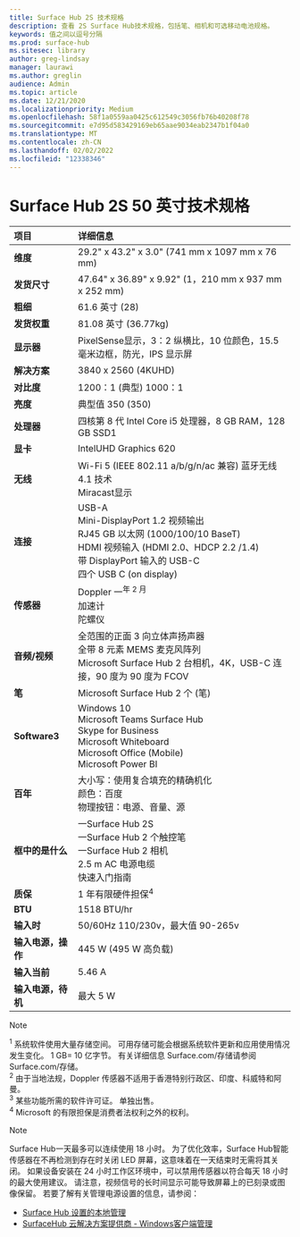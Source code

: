 ```yaml
---
title: Surface Hub 2S 技术规格
description: 查看 2S Surface Hub技术规格，包括笔、相机和可选移动电池规格。
keywords: 值之间以逗号分隔
ms.prod: surface-hub
ms.sitesec: library
author: greg-lindsay
manager: laurawi
ms.author: greglin
audience: Admin
ms.topic: article
ms.date: 12/21/2020
ms.localizationpriority: Medium
ms.openlocfilehash: 58f1a0559aa0425c612549c3056fb76b40208f78
ms.sourcegitcommit: e7d95d583429169eb65aae9034eab2347b1f04a0
ms.translationtype: MT
ms.contentlocale: zh-CN
ms.lasthandoff: 02/02/2022
ms.locfileid: "12338346"
---
```

# <a name="surface-hub-2s-50-inch-tech-specs"></a>Surface Hub 2S 50 英寸技术规格

| 项目 | 详细信息 |
|:------ |:--------- |
|**维度**| 29.2" x 43.2" x 3.0" (741 mm x 1097 mm x 76 mm)  |
|**发货尺寸**| 47.64" x 36.89" x 9.92" (1，210 mm x 937 mm x 252 mm) |
|**粗细**| 61.6 英寸  (28)  |
|**发货权重**| 81.08 英寸  (36.77kg)  |
|**显示器**| PixelSense显示，3：2 纵横比，10 位颜色，15.5 毫米边框，防光，IPS 显示屏 |
|**解决方案**| 3840 x 2560 (4KUHD)  |
|**对比度**| 1200：1 (典型) 1000：1 |
|**亮度**| 典型值 350 (350)   |
|**处理器**| 四核第 8 代 Intel Core i5 处理器，8 GB RAM，128 GB SSD1<sup></sup> |
|**显卡**| IntelUHD Graphics 620 |
|**无线**| Wi-Fi 5 (IEEE 802.11 a/b/g/n/ac 兼容) 蓝牙无线 4.1 技术 <br> Miracast显示 |
|**连接**| USB-A <br> Mini-DisplayPort 1.2 视频输出 <br> RJ45 GB 以太网 (1000/100/10 BaseT)  <br> HDMI 视频输入 (HDMI 2.0、HDCP 2.2 /1.4)  <br> 带 DisplayPort 输入的 USB-C <br> 四个 USB C (on display)  |
|**传感器**| Doppler 一<sup>年 2 月</sup> <br> 加速计 <br> 陀螺仪 |
|**音频/视频**| 全范围的正面 3 向立体声扬声器 <br> 全带 8 元素 MEMS 麦克风阵列 <br> Microsoft Surface Hub 2 台相机，4K，USB-C 连接，90 度为 90 度为 FCOV |
|**笔**| Microsoft Surface Hub 2 个 (笔)  |
|**Software3<sup></sup>**| Windows 10 <br> Microsoft Teams Surface Hub <br> Skype for Business <br> Microsoft Whiteboard <br> Microsoft Office (Mobile)  <br> Microsoft Power BI |
|**百年**| 大小写：使用复合填充的精确机化 <br> 颜色：百度 <br> 物理按钮：电源、音量、源 |
|**框中的是什么**| 一Surface Hub 2S <br> 一Surface Hub 2 个触控笔  <br> 一Surface Hub 2 相机 <br> 2.5 m AC 电源电缆 <br> 快速入门指南 |
|**质保**| 1 年有限硬件担保<sup>4</sup> |
|**BTU**| 1518 BTU/hr |
|**输入时**| 50/60Hz 110/230v，最大值 90-265v |
|**输入电源，操作**| 445 W (495 W 高负载)  |
|**输入当前**| 5.46 A |
|**输入电源，待机**| 最大 5 W  |

> [!NOTE]
> <sup>1</sup> 系统软件使用大量存储空间。 可用存储可能会根据系统软件更新和应用使用情况发生变化。 1 GB= 10 亿字节。 有关详细信息 Surface.com/存储请参阅 Surface.com/存储。 <br> <sup>2</sup> 由于当地法规，Doppler 传感器不适用于香港特别行政区、印度、科威特和阿曼。
<br> <sup>3</sup> 某些功能所需的软件许可证。 单独出售。<br> <sup>4</sup> Microsoft 的有限担保是消费者法权利之外的权利。 

> [!NOTE]
> Surface Hub一天最多可以连续使用 18 小时。 为了优化效率，Surface Hub智能传感器在不再检测到存在时关闭 LED 屏幕，这意味着在一天结束时无需将其关闭。 如果设备安装在 24 小时工作区环境中，可以禁用传感器以符合每天 18 小时的最大使用建议。 请注意，视频信号的长时间显示可能导致屏幕上的已刻录或图像保留。 若要了解有关管理电源设置的信息，请参阅：
>
> - [Surface Hub 设置的本地管理](local-management-surface-hub-settings.md)
> - [SurfaceHub 云解决方案提供商 - Windows客户端管理](/windows/client-management/mdm/surfacehub-csp)

